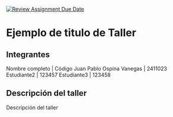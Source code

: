 [![Review Assignment Due Date](https://classroom.github.com/assets/deadline-readme-button-22041afd0340ce965d47ae6ef1cefeee28c7c493a6346c4f15d667ab976d596c.svg)](https://classroom.github.com/a/kKWtV-CB)

# Ejemplo de titulo de Taller

## Integrantes

Nombre completo | Código
Juan Pablo Ospina Vanegas | 2411023
Estudiante2 | 123457
Estudiante3 | 123458

## Descripción del taller

Descripción del taller

